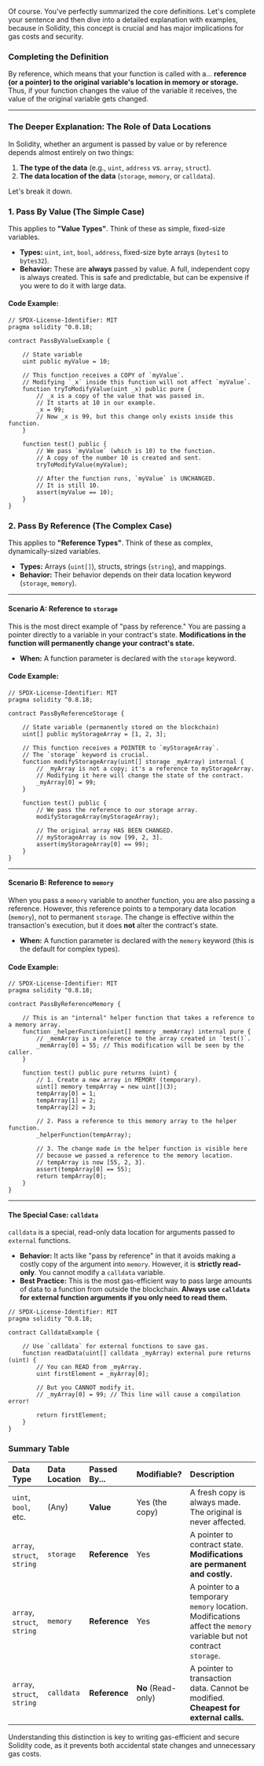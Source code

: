 Of course. You've perfectly summarized the core definitions. Let's complete your sentence and then dive into a detailed explanation with examples, because in Solidity, this concept is crucial and has major implications for gas costs and security.

### Completing the Definition

By reference, which means that your function is called with a... **reference (or a pointer) to the original variable's location in memory or storage.** Thus, if your function changes the value of the variable it receives, the value of the original variable gets changed.

---

### The Deeper Explanation: The Role of Data Locations

In Solidity, whether an argument is passed by value or by reference depends almost entirely on two things:
1.  **The type of the data** (e.g., `uint`, `address` vs. `array`, `struct`).
2.  **The data location of the data** (`storage`, `memory`, or `calldata`).

Let's break it down.

### 1. Pass By Value (The Simple Case)

This applies to **"Value Types"**. Think of these as simple, fixed-size variables.

*   **Types:** `uint`, `int`, `bool`, `address`, fixed-size byte arrays (`bytes1` to `bytes32`).
*   **Behavior:** These are **always** passed by value. A full, independent copy is always created. This is safe and predictable, but can be expensive if you were to do it with large data.

#### Code Example:

```solidity
// SPDX-License-Identifier: MIT
pragma solidity ^0.8.18;

contract PassByValueExample {
    
    // State variable
    uint public myValue = 10;

    // This function receives a COPY of `myValue`.
    // Modifying `_x` inside this function will not affect `myValue`.
    function tryToModifyValue(uint _x) public pure {
        // _x is a copy of the value that was passed in.
        // It starts at 10 in our example.
        _x = 99; 
        // Now _x is 99, but this change only exists inside this function.
    }

    function test() public {
        // We pass `myValue` (which is 10) to the function.
        // A copy of the number 10 is created and sent.
        tryToModifyValue(myValue);
        
        // After the function runs, `myValue` is UNCHANGED.
        // It is still 10.
        assert(myValue == 10);
    }
}
```

### 2. Pass By Reference (The Complex Case)

This applies to **"Reference Types"**. Think of these as complex, dynamically-sized variables.

*   **Types:** Arrays (`uint[]`), structs, strings (`string`), and mappings.
*   **Behavior:** Their behavior depends on their data location keyword (`storage`, `memory`).

---

#### Scenario A: Reference to `storage`

This is the most direct example of "pass by reference." You are passing a pointer directly to a variable in your contract's state. **Modifications in the function will permanently change your contract's state.**

*   **When:** A function parameter is declared with the `storage` keyword.

#### Code Example:

```solidity
// SPDX-License-Identifier: MIT
pragma solidity ^0.8.18;

contract PassByReferenceStorage {

    // State variable (permanently stored on the blockchain)
    uint[] public myStorageArray = [1, 2, 3];

    // This function receives a POINTER to `myStorageArray`.
    // The `storage` keyword is crucial.
    function modifyStorageArray(uint[] storage _myArray) internal {
        // _myArray is not a copy; it's a reference to myStorageArray.
        // Modifying it here will change the state of the contract.
        _myArray[0] = 99;
    }

    function test() public {
        // We pass the reference to our storage array.
        modifyStorageArray(myStorageArray);
        
        // The original array HAS BEEN CHANGED.
        // myStorageArray is now [99, 2, 3].
        assert(myStorageArray[0] == 99);
    }
}
```

---

#### Scenario B: Reference to `memory`

When you pass a `memory` variable to another function, you are also passing a reference. However, this reference points to a temporary data location (`memory`), not to permanent `storage`. The change is effective within the transaction's execution, but it does **not** alter the contract's state.

*   **When:** A function parameter is declared with the `memory` keyword (this is the default for complex types).

#### Code Example:

```solidity
// SPDX-License-Identifier: MIT
pragma solidity ^0.8.18;

contract PassByReferenceMemory {

    // This is an "internal" helper function that takes a reference to a memory array.
    function _helperFunction(uint[] memory _memArray) internal pure {
        // _memArray is a reference to the array created in `test()`.
        _memArray[0] = 55; // This modification will be seen by the caller.
    }

    function test() public pure returns (uint) {
        // 1. Create a new array in MEMORY (temporary).
        uint[] memory tempArray = new uint[](3);
        tempArray[0] = 1;
        tempArray[1] = 2;
        tempArray[2] = 3;

        // 2. Pass a reference to this memory array to the helper function.
        _helperFunction(tempArray);

        // 3. The change made in the helper function is visible here
        // because we passed a reference to the memory location.
        // tempArray is now [55, 2, 3].
        assert(tempArray[0] == 55);
        return tempArray[0];
    }
}
```

---

#### The Special Case: `calldata`

`calldata` is a special, read-only data location for arguments passed to `external` functions.

*   **Behavior:** It acts like "pass by reference" in that it avoids making a costly copy of the argument into `memory`. However, it is **strictly read-only**. You cannot modify a `calldata` variable.
*   **Best Practice:** This is the most gas-efficient way to pass large amounts of data to a function from outside the blockchain. **Always use `calldata` for external function arguments if you only need to read them.**

```solidity
// SPDX-License-Identifier: MIT
pragma solidity ^0.8.18;

contract CalldataExample {

    // Use `calldata` for external functions to save gas.
    function readData(uint[] calldata _myArray) external pure returns (uint) {
        // You can READ from _myArray.
        uint firstElement = _myArray[0];

        // But you CANNOT modify it.
        // _myArray[0] = 99; // This line will cause a compilation error!
        
        return firstElement;
    }
}
```

### Summary Table

| Data Type | Data Location | Passed By... | Modifiable? | Description |
| :--- | :--- | :--- | :--- | :--- |
| `uint`, `bool`, etc. | (Any) | **Value** | Yes (the copy) | A fresh copy is always made. The original is never affected. |
| `array`, `struct`, `string` | `storage` | **Reference** | Yes | A pointer to contract state. **Modifications are permanent and costly.** |
| `array`, `struct`, `string` | `memory` | **Reference** | Yes | A pointer to a temporary `memory` location. Modifications affect the `memory` variable but not contract `storage`. |
| `array`, `struct`, `string` | `calldata` | **Reference** | **No** (Read-only) | A pointer to transaction data. Cannot be modified. **Cheapest for external calls.** |

Understanding this distinction is key to writing gas-efficient and secure Solidity code, as it prevents both accidental state changes and unnecessary gas costs.